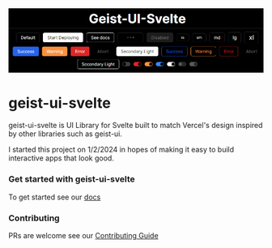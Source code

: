 <img src="./src/lib/assets/demo-page.png">

# geist-ui-svelte

geist-ui-svelte is UI Library for Svelte built to match Vercel's design inspired by other libraries such as geist-ui.

I started this project on 1/2/2024 in hopes of making it easy to build interactive apps that look good.

### Get started with geist-ui-svelte

To get started see our [docs](https://geist-ui-svelte.dev/guide/introduction)

### Contributing

PRs are welcome see our [Contributing Guide](https://github.com/ieedan/geist-ui-svelte/blob/main/CONTRIBUTING.md)

